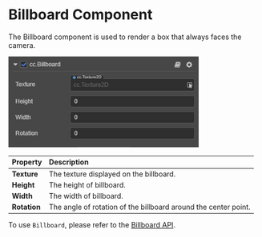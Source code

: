 # Billboard Component

The Billboard component is used to render a box that always faces the camera.

![billboard](particle-system/billboard.png)

| Property | Description |
| :---| :--- |
| **Texture** | The texture displayed on the billboard. |
| **Height** | The height of billboard. |
| **Width** | The width of billboard. |
| **Rotation** | The angle of rotation of the billboard around the center point. |

To use `Billboard`, please refer to the [Billboard API](%__APIDOC__%/en/#/docs/3.3/en/particle/Class/Billboard).
